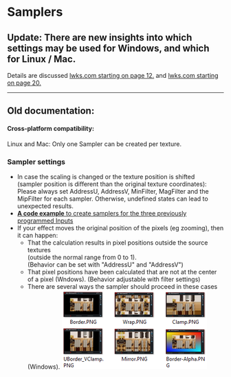 # Samplers

## Update: There are new insights into which settings may be used for Windows, and which for Linux / Mac.  
 Details are discussed [lwks.com starting on page 12.](https://www.lwks.com/index.php?option=com_kunena&func=view&catid=7&id=143678&limit=15&limitstart=165&Itemid=81#ftop)
 and [lwks.com starting on page 20.](https://www.lwks.com/index.php?option=com_kunena&func=view&catid=7&id=143678&limit=15&limitstart=285&Itemid=81#ftop)
 
---


## Old documentation:

#### Cross-platform compatibility:  
 Linux and Mac: Only one Sampler can be created per texture.  
 
 
### Sampler settings
  - In case the scaling is changed or the texture position is shifted  
    (sampler position is different than the original texture coordinates):  
      Please always set AddressU, AddressV, MinFilter, MagFilter and the MipFilter for each sampler. Otherwise, 
      undefined states can lead to unexpected results.
  - [**A code example** to create samplers for the three previously programmed Inputs](example_code.md)
  -  If your effect moves the original position of the pixels (eg zooming), then it can happen:
     - That the calculation results in pixel positions outside the source textures  
       (outside the normal range from 0 to 1).  
       (Behavior can be set with "AddressU" and "AddressV")  
     - That pixel positions have been calculated that are not at the center of a pixel (Wndows).
       (Behavior adjustable with filter settings)
     - There are several ways the sampler should proceed in these cases (Windows).
       ![](images/Sampler-mix.png )
  
  
  
  
  
  
  
  
    
``` Code
 ```
